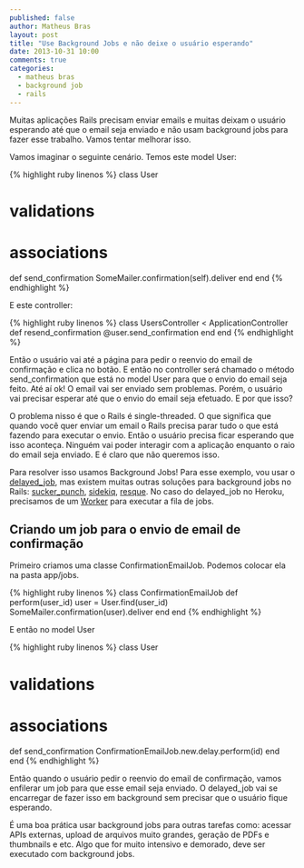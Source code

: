 ```yaml
---
published: false
author: Matheus Bras
layout: post
title: "Use Background Jobs e não deixe o usuário esperando"
date: 2013-10-31 10:00
comments: true
categories:
  - matheus bras
  - background job
  - rails
---
```


Muitas aplicações Rails precisam enviar emails e muitas deixam o usuário esperando até que o email seja enviado e não usam background jobs para fazer esse trabalho. Vamos tentar melhorar isso.

<!--more-->

Vamos imaginar o seguinte cenário. Temos este model User:

{% highlight ruby linenos %}
class User
  # validations
  # associations

  def send_confirmation
    SomeMailer.confirmation(self).deliver
  end
end
{% endhighlight %}

E este controller:

{% highlight ruby linenos %}
class UsersController < ApplicationController
  def resend_confirmation
    @user.send_confirmation
  end
end
{% endhighlight %}

Então o usuário vai até a página para pedir o reenvio do email de confirmação e clica no botão. E então no controller será chamado o método send_confirmation que está no model User para que o envio do email seja feito. Até aí ok! O email vai ser enviado sem problemas. Porém, o usuário vai precisar esperar até que o envio do email seja efetuado. E por que isso?

O problema nisso é que o Rails é single-threaded. O que significa que quando você quer enviar um email o Rails precisa parar tudo o que está fazendo para executar o envio. Então o usuário precisa ficar esperando que isso aconteça. Ninguém vai poder interagir com a aplicação enquanto o raio do email seja enviado. E é claro que não queremos isso.

Para resolver isso usamos Background Jobs! Para esse exemplo, vou usar o [delayed_job](https://github.com/collectiveidea/delayed_job), mas existem muitas outras soluções para background jobs no Rails: [sucker_punch](https://github.com/brandonhilkert/sucker_punch), [sidekiq](https://github.com/mperham/sidekiq), [resque](https://github.com/resque/resque). No caso do delayed_job no Heroku, precisamos de um [Worker](https://blog.heroku.com/archives/2009/7/15/background_jobs_with_dj_on_heroku) para executar a fila de jobs.

## Criando um job para o envio de email de confirmação

Primeiro criamos uma classe ConfirmationEmailJob. Podemos colocar ela na pasta app/jobs.

{% highlight ruby linenos %}
class ConfirmationEmailJob
  def perform(user_id)
    user = User.find(user_id)
    SomeMailer.confirmation(user).deliver
  end
end
{% endhighlight %}

E então no model User

{% highlight ruby linenos %}
class User
  # validations
  # associations

  def send_confirmation
    ConfirmationEmailJob.new.delay.perform(id)
  end
end
{% endhighlight %}

Então quando o usuário pedir o reenvio do email de confirmação, vamos enfilerar um job para que esse email seja enviado. O delayed_job vai se encarregar de fazer isso em background sem precisar que o usuário fique esperando.

É uma boa prática usar background jobs para outras tarefas como: acessar APIs externas, upload de arquivos muito grandes, geração de PDFs e thumbnails e etc. Algo que for muito intensivo e demorado, deve ser executado com background jobs.
